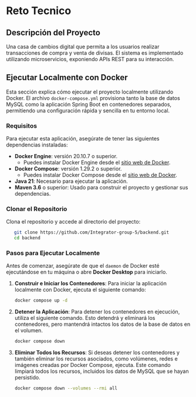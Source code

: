 # Reto Tecnico

## Descripción del Proyecto

Una casa de cambios digital que permita a los usuarios realizar transacciones de compra y venta de divisas. El sistema
es implementado utilizando microservicios, exponiendo APIs REST para su interacción.

[//]: # (## Endpoints Disponibles)

[//]: # (La documentación de la API Swagger se puede acceder en `http://localhost:8080/swagger-ui/index.html`.)

## Ejecutar Localmente con Docker

Esta sección explica cómo ejecutar el proyecto localmente utilizando Docker. El archivo
`docker-compose.yml` provisiona tanto la base de datos MySQL como la aplicación Spring Boot en contenedores separados,
permitiendo una configuración rápida y sencilla en tu entorno local.

### Requisitos

Para ejecutar esta aplicación, asegúrate de tener las siguientes dependencias instaladas:

- **Docker Engine**: versión 20.10.7 o superior.
    - Puedes instalar Docker Engine desde el [sitio web de Docker](https://docs.docker.com/engine/install/).
- **Docker Compose**: versión 1.29.2 o superior.
    - Puedes instalar Docker Compose desde el [sitio web de Docker](https://docs.docker.com/compose/install/).
- **Java 21**: Necesario para ejecutar la aplicación.
- **Maven 3.6** o superior: Usado para construir el proyecto y gestionar sus dependencias.

### Clonar el Repositorio

Clona el repositorio y accede al directorio del proyecto:

```bash
   git clone https://github.com/Integrator-group-5/backend.git
   cd backend
```

### Pasos para Ejecutar Localmente

Antes de comenzar, asegúrate de que el `daemon` de Docker esté ejecutándose en tu máquina o abre **Docker Desktop** para
iniciarlo.

1. **Construir e Iniciar los Contenedores**:
   Para iniciar la aplicación localmente con Docker, ejecuta el siguiente comando:

   ```bash
   docker compose up -d
   ```

2. **Detener la Aplicación**:
   Para detener los contenedores en ejecución, utiliza el siguiente comando. Esto detendrá y eliminará los contenedores,
   pero mantendrá intactos los datos de la base de datos en el volumen.

    ```bash
    docker compose down
    ```

3. **Eliminar Todos los Recursos**:
   Si deseas detener los contenedores y también eliminar los recursos asociados, como volúmenes, redes e imágenes
   creadas por Docker Compose, ejecuta. Este comando limpiará todos los recursos, incluidos los datos de MySQL que se
   hayan persistido.

    ```bash
    docker compose down --volumes --rmi all
    ```



